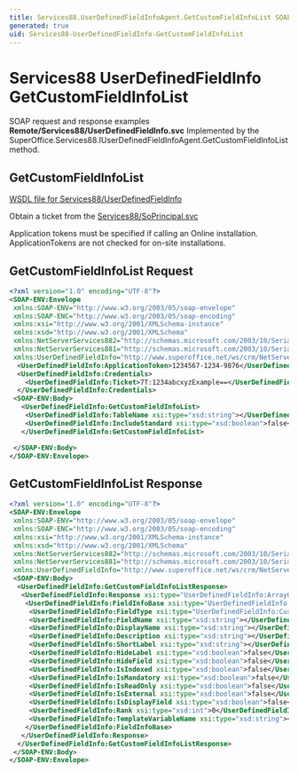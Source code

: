 ```yaml
---
title: Services88.UserDefinedFieldInfoAgent.GetCustomFieldInfoList SOAP
generated: true
uid: Services88-UserDefinedFieldInfo-GetCustomFieldInfoList
---
```


# Services88 UserDefinedFieldInfo GetCustomFieldInfoList

SOAP request and response examples **Remote/Services88/UserDefinedFieldInfo.svc**
Implemented by the <see cref="M:SuperOffice.Services88.IUserDefinedFieldInfoAgent.GetCustomFieldInfoList">SuperOffice.Services88.IUserDefinedFieldInfoAgent.GetCustomFieldInfoList</see> method.

## GetCustomFieldInfoList





[WSDL file for Services88/UserDefinedFieldInfo](../Services88-UserDefinedFieldInfo.md)

Obtain a ticket from the [Services88/SoPrincipal.svc](../SoPrincipal/index.md)

Application tokens must be specified if calling an Online installation. ApplicationTokens are not checked for on-site installations.

## GetCustomFieldInfoList Request

```xml
<?xml version="1.0" encoding="UTF-8"?>
<SOAP-ENV:Envelope
 xmlns:SOAP-ENV="http://www.w3.org/2003/05/soap-envelope"
 xmlns:SOAP-ENC="http://www.w3.org/2003/05/soap-encoding"
 xmlns:xsi="http://www.w3.org/2001/XMLSchema-instance"
 xmlns:xsd="http://www.w3.org/2001/XMLSchema"
 xmlns:NetServerServices882="http://schemas.microsoft.com/2003/10/Serialization/Arrays"
 xmlns:NetServerServices881="http://schemas.microsoft.com/2003/10/Serialization/"
 xmlns:UserDefinedFieldInfo="http://www.superoffice.net/ws/crm/NetServer/Services88">
  <UserDefinedFieldInfo:ApplicationToken>1234567-1234-9876</UserDefinedFieldInfo:ApplicationToken>
  <UserDefinedFieldInfo:Credentials>
    <UserDefinedFieldInfo:Ticket>7T:1234abcxyzExample==</UserDefinedFieldInfo:Ticket>
  </UserDefinedFieldInfo:Credentials>
 <SOAP-ENV:Body>
   <UserDefinedFieldInfo:GetCustomFieldInfoList>
    <UserDefinedFieldInfo:TableName xsi:type="xsd:string"></UserDefinedFieldInfo:TableName>
    <UserDefinedFieldInfo:IncludeStandard xsi:type="xsd:boolean">false</UserDefinedFieldInfo:IncludeStandard>
   </UserDefinedFieldInfo:GetCustomFieldInfoList>

 </SOAP-ENV:Body>
</SOAP-ENV:Envelope>

```


## GetCustomFieldInfoList Response

```xml
<?xml version="1.0" encoding="UTF-8"?>
<SOAP-ENV:Envelope
 xmlns:SOAP-ENV="http://www.w3.org/2003/05/soap-envelope"
 xmlns:SOAP-ENC="http://www.w3.org/2003/05/soap-encoding"
 xmlns:xsi="http://www.w3.org/2001/XMLSchema-instance"
 xmlns:xsd="http://www.w3.org/2001/XMLSchema"
 xmlns:NetServerServices882="http://schemas.microsoft.com/2003/10/Serialization/Arrays"
 xmlns:NetServerServices881="http://schemas.microsoft.com/2003/10/Serialization/"
 xmlns:UserDefinedFieldInfo="http://www.superoffice.net/ws/crm/NetServer/Services88">
 <SOAP-ENV:Body>
  <UserDefinedFieldInfo:GetCustomFieldInfoListResponse>
   <UserDefinedFieldInfo:Response xsi:type="UserDefinedFieldInfo:ArrayOfFieldInfoBase">
    <UserDefinedFieldInfo:FieldInfoBase xsi:type="UserDefinedFieldInfo:FieldInfoBase">
     <UserDefinedFieldInfo:FieldType xsi:type="UserDefinedFieldInfo:CustomFieldType">Unknown</UserDefinedFieldInfo:FieldType>
     <UserDefinedFieldInfo:FieldName xsi:type="xsd:string"></UserDefinedFieldInfo:FieldName>
     <UserDefinedFieldInfo:DisplayName xsi:type="xsd:string"></UserDefinedFieldInfo:DisplayName>
     <UserDefinedFieldInfo:Description xsi:type="xsd:string"></UserDefinedFieldInfo:Description>
     <UserDefinedFieldInfo:ShortLabel xsi:type="xsd:string"></UserDefinedFieldInfo:ShortLabel>
     <UserDefinedFieldInfo:HideLabel xsi:type="xsd:boolean">false</UserDefinedFieldInfo:HideLabel>
     <UserDefinedFieldInfo:HideField xsi:type="xsd:boolean">false</UserDefinedFieldInfo:HideField>
     <UserDefinedFieldInfo:IsIndexed xsi:type="xsd:boolean">false</UserDefinedFieldInfo:IsIndexed>
     <UserDefinedFieldInfo:IsMandatory xsi:type="xsd:boolean">false</UserDefinedFieldInfo:IsMandatory>
     <UserDefinedFieldInfo:IsReadOnly xsi:type="xsd:boolean">false</UserDefinedFieldInfo:IsReadOnly>
     <UserDefinedFieldInfo:IsExternal xsi:type="xsd:boolean">false</UserDefinedFieldInfo:IsExternal>
     <UserDefinedFieldInfo:IsDisplayField xsi:type="xsd:boolean">false</UserDefinedFieldInfo:IsDisplayField>
     <UserDefinedFieldInfo:Rank xsi:type="xsd:int">0</UserDefinedFieldInfo:Rank>
     <UserDefinedFieldInfo:TemplateVariableName xsi:type="xsd:string"></UserDefinedFieldInfo:TemplateVariableName>
    </UserDefinedFieldInfo:FieldInfoBase>
   </UserDefinedFieldInfo:Response>
  </UserDefinedFieldInfo:GetCustomFieldInfoListResponse>
 </SOAP-ENV:Body>
</SOAP-ENV:Envelope>

```

